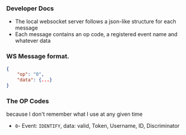 ### Developer Docs
- The local websocket server follows a json-like structure for each message
- Each message contains an op code, a registered event name and whatever data

### WS Message format.
```json
{
    "op": "0",
    "data": {...}
}
```

### The OP Codes
because I don't remember what I use at any given time
- `0`- Event: `IDENTIFY`, data: valid, Token, Username, ID, Discriminator